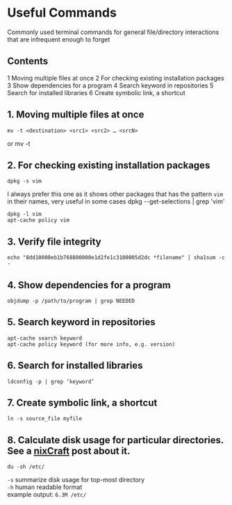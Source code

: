 # Useful Commands
Commonly used terminal commands for general file/directory interactions that are infrequent enough to forget

## Contents
1 Moving multiple files at once
2 For checking existing installation packages
3 Show dependencies for a program
4 Search keyword in repositories
5 Search for installed libraries
6 Create symbolic link, a shortcut


## 1. Moving multiple files at once
	mv -t <destination> <src1> <src2> … <srcN>
or
	mv <file1> <file2> <file3> -t <destination>

## 2. For checking existing installation packages
	dpkg -s vim
	
I always prefer this one as it shows other packages that has the pattern `vim` in their names, very useful in some cases
	dpkg --get-selections | grep 'vim'

	dpkg -l vim
	apt-cache policy vim

## 3. Verify file integrity
	echo "8dd10000eb1b768800000e1d2fe1c3100005d2dc *filename" | sha1sum -c -

## 4. Show dependencies for a program
	objdump -p /path/to/program | grep NEEDED

## 5. Search keyword in repositories
	apt-cache search keyword
	apt-cache policy keyword (for more info, e.g. version)

## 6. Search for installed libraries
	ldconfig -p | grep ‘keyword’

## 7. Create symbolic link, a shortcut
	ln -s source_file myfile

## 8. Calculate disk usage for particular directories. See a [nixCraft](https://www.cyberciti.biz/faq/linux-check-disk-space-command/) post about it.
	du -sh /etc/

```-s``` summarize  disk usage for top-most directory  
```-h``` human readable format  
example output: ```6.3M /etc/```
